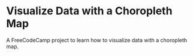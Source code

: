 # Visualize Data with a Choropleth Map

A FreeCodeCamp project to learn how to visualize data with a choropleth map.
